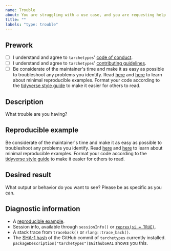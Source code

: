 ```yaml
---
name: Trouble
about: You are struggling with a use case, and you are requesting help.
title: ""
labels: "type: trouble"
---
```


## Prework

* [ ] I understand and agree to `tarchetypes`' [code of conduct](https://github.com/wlandau/tarchetypes/blob/master/CODE_OF_CONDUCT.md).
* [ ] I understand and agree to `tarchetypes`' [contributing guidelines](https://github.com/wlandau/tarchetypes/blob/master/CONTRIBUTING.md).
* [ ] Be considerate of the maintainer's time and make it as easy as possible to troubleshoot any problems you identify. Read [here](https://stackoverflow.com/questions/5963269/how-to-make-a-great-r-reproducible-example) and [here](https://www.tidyverse.org/help/) to learn about minimal reproducible examples. Format your code according to the [tidyverse style guide](https://style.tidyverse.org/) to make it easier for others to read.

## Description

What trouble are you having?

## Reproducible example

Be considerate of the maintainer's time and make it as easy as possible to troubleshoot any problems you identify. Read [here](https://stackoverflow.com/questions/5963269/how-to-make-a-great-r-reproducible-example) and [here](https://www.tidyverse.org/help/) to learn about minimal reproducible examples. Format your code according to the [tidyverse style guide](https://style.tidyverse.org/) to make it easier for others to read.

## Desired result

What output or behavior do you want to see? Please be as specific as you can.

## Diagnostic information

* A [reproducible example](https://github.com/tidyverse/reprex).
* Session info, available through `sessionInfo()` or [`reprex(si = TRUE)`](https://github.com/tidyverse/reprex).
* A stack trace from `traceback()` or `rlang::trace_back()`.
* The [SHA-1 hash](https://git-scm.com/book/en/v1/Getting-Started-Git-Basics#Git-Has-Integrity) of the GitHub commit of `tarchetypes` currently installed. `packageDescription("tarchetypes")$GithubSHA1` shows you this.


